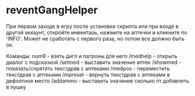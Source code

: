 # reventGangHelper
При первом заходе в игру после установки скрипта или при входе в другой аккаунт, откройте инвентарь, 
нажмите на аптечки и кликните по 'INFO'. Может не сработать с первого раза, но потом все должно быть ок.

Команды:
num9 - взять дигл и патроны для него
/medhelp - открыть диалог с подсказкой
/setmed - выставить значение аптек
/showmed - показать/спрятать текстдрав с аптеками
/medpos - переместить текстдрав с аптеками
/mpreset - вернуть текстдрав с аптеками в дефолтное место
/addammo - выставить значение сколько пт добавлять в пушку
